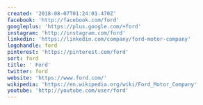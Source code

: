 ```yaml
---
created: '2018-08-07T01:24:01.470Z'
facebook: 'http://facebook.com/ford'
googleplus: 'https://plus.google.com/+ford'
instagram: 'http://instagram.com/ford'
linkedin: 'https://linkedin.com/company/ford-motor-company'
logohandle: ford
pinterest: 'https://pinterest.com/ford'
sort: ford
title: ' Ford'
twitter: ford
website: 'https://www.ford.com/'
wikipedia: 'https://en.wikipedia.org/wiki/Ford_Motor_Company'
youtube: 'http://youtube.com/user/ford'
---
```

